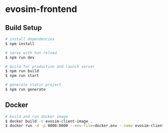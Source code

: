 # evosim-frontend

## Build Setup

```bash
# install dependencies
$ npm install

# serve with hot reload
$ npm run dev

# build for production and launch server
$ npm run build
$ npm run start

# generate static project
$ npm run generate
```

## Docker

```bash
# build and run docker image
$ docker build -t evosim-client-image .
$ docker run -d -p 8000:8000 --env-file=docker.env --name evosim-client-container evosim-client-image
```
